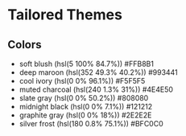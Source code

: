 # Tailored Themes

## Colors

- soft blush (hsl(5 100% 84.7%)) #FFB8B1
- deep maroon (hsl(352 49.3% 40.2%)) #993441
- cool ivory (hsl(0 0% 96.1%)) #F5F5F5
- muted charcoal (hsl(240 1.3% 31%)) #4E4E50
- slate gray (hsl(0 0% 50.2%)) #808080
- midnight black (hsl(0 0% 7.1%)) #121212
- graphite gray (hsl(0 0% 18%)) #2E2E2E
- silver frost (hsl(180 0.8% 75.1%)) #BFC0C0
